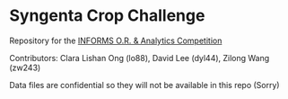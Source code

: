 # Syngenta Crop Challenge

Repository for the [INFORMS O.R. & Analytics Competition](http://connect.informs.org/oratc/2017problem)

Contributors: 
Clara Lishan Ong (lo88),
David Lee (dyl44),
Zilong Wang (zw243)

Data files are confidential so they will not be available in this repo (Sorry)
